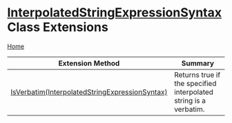 <a name="_Top"></a>

# [InterpolatedStringExpressionSyntax](https://docs.microsoft.com/en-us/dotnet/api/microsoft.codeanalysis.csharp.syntax.interpolatedstringexpressionsyntax) Class Extensions

[Home](../../../../../README.md#_Top)

| Extension Method | Summary |
| ---------------- | ------- |
| [IsVerbatim(InterpolatedStringExpressionSyntax)](../../../../../Roslynator/CSharp/SyntaxExtensions/IsVerbatim/README.md#_Top) | Returns true if the specified interpolated string is a verbatim\. |

